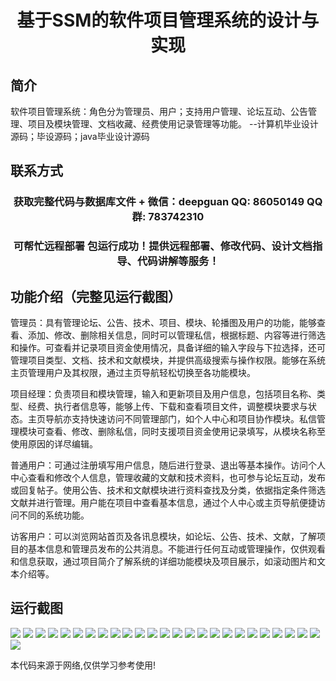 <p><h1 align="center">基于SSM的软件项目管理系统的设计与实现</h1></p>

## 简介
软件项目管理系统：角色分为管理员、用户；支持用户管理、论坛互动、公告管理、项目及模块管理、文档收藏、经费使用记录管理等功能。    --计算机毕业设计源码；毕设源码；java毕业设计源码


## 联系方式
<p><h3 align="center">获取完整代码与数据库文件 + 微信：deepguan QQ: 86050149 QQ群: 783742310</h3></p>
<p><h3 align="center">可帮忙远程部署 包运行成功！提供远程部署、修改代码、设计文档指导、代码讲解等服务！</h3></p>

## 功能介绍（完整见运行截图）
管理员：具有管理论坛、公告、技术、项目、模块、轮播图及用户的功能，能够查看、添加、修改、删除相关信息，同时可以管理私信，根据标题、内容等进行筛选和操作。可查看并记录项目资金使用情况，具备详细的输入字段与下拉选择，还可管理项目类型、文档、技术和文献模块，并提供高级搜索与操作权限。能够在系统主页管理用户及其权限，通过主页导航轻松切换至各功能模块。

项目经理：负责项目和模块管理，输入和更新项目及用户信息，包括项目名称、类型、经费、执行者信息等，能够上传、下载和查看项目文件，调整模块要求与状态。主页导航亦支持快速访问不同管理部门，如个人中心和项目协作模块。私信管理模块可查看、修改、删除私信，同时支援项目资金使用记录填写，从模块名称至使用原因的详尽编辑。

普通用户：可通过注册填写用户信息，随后进行登录、退出等基本操作。访问个人中心查看和修改个人信息，管理收藏的文献和技术资料，也可参与论坛互动，发布或回复帖子。使用公告、技术和文献模块进行资料查找及分类，依据指定条件筛选文献并进行管理。用户能在项目中查看基本信息，通过个人中心或主页导航便捷访问不同的系统功能。

访客用户：可以浏览网站首页及各讯息模块，如论坛、公告、技术、文献，了解项目的基本信息和管理员发布的公共消息。不能进行任何互动或管理操作，仅供观看和信息获取，通过项目简介了解系统的详细功能模块及项目展示，如滚动图片和文本介绍等。


## 运行截图
![](img/001.jpg)
![](img/002.jpg)
![](img/003.jpg)
![](img/004.jpg)
![](img/005.jpg)
![](img/006.jpg)
![](img/007.jpg)
![](img/008.jpg)
![](img/009.jpg)
![](img/010.jpg)
![](img/011.jpg)
![](img/012.jpg)
![](img/013.jpg)
![](img/014.jpg)
![](img/015.jpg)
![](img/016.jpg)
![](img/017.jpg)
![](img/018.jpg)
![](img/019.jpg)
![](img/020.jpg)
![](img/021.jpg)
![](img/022.jpg)
![](img/023.jpg)
![](img/024.jpg)
![](img/025.jpg)
![](img/026.jpg)

<p>本代码来源于网络,仅供学习参考使用!</p>
